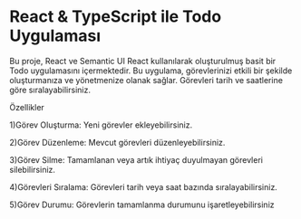 
# React & TypeScript ile Todo Uygulaması

Bu proje, React ve Semantic UI React kullanılarak oluşturulmuş basit bir Todo uygulamasını içermektedir. Bu uygulama, görevlerinizi etkili bir şekilde oluşturmanıza ve yönetmenize olanak sağlar. Görevleri tarih ve saatlerine göre sıralayabilirsiniz.

Özellikler

1)Görev Oluşturma: Yeni görevler ekleyebilirsiniz.

2)Görev Düzenleme: Mevcut görevleri düzenleyebilirsiniz.

3)Görev Silme: Tamamlanan veya artık ihtiyaç duyulmayan görevleri silebilirsiniz.

4)Görevleri Sıralama: Görevleri tarih veya saat bazında sıralayabilirsiniz.

5)Görev Durumu: Görevlerin tamamlanma durumunu işaretleyebilirsiniz
